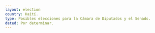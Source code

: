```yaml
---
layout: election
country: Haití.
type: Posibles elecciones para la Cámara de Diputados y el Senado.
dated: Por determinar.
---
```

